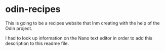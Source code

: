 # odin-recipes
This is going to be a recipes website that Inm creating with the help of the Odin project.

I had to look up information on the Nano text editor in order to add this description to this readme file.
